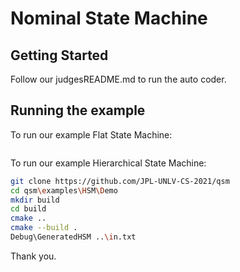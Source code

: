 # Nominal State Machine
## Getting Started

Follow our judgesREADME.md to run the auto coder.

## Running the example

To run our example Flat State Machine:
```sh

```
To run our example Hierarchical State Machine:
```sh
git clone https://github.com/JPL-UNLV-CS-2021/qsm
cd qsm\examples\HSM\Demo
mkdir build
cd build
cmake ..
cmake --build .
Debug\GeneratedHSM ..\in.txt
```

Thank you.
